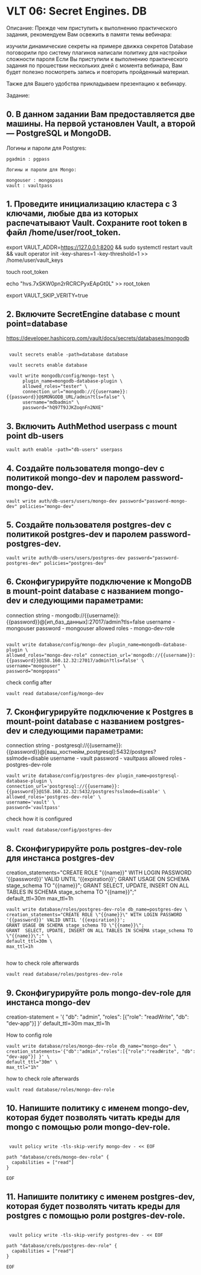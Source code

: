 
# VLT 06: Secret Engines. DB

Описание:
Прежде чем приступить к выполнению практического задания, рекомендуем Вам освежить в памяти темы вебинара:

изучили динамические секреты на примере движка секретов Database
поговорили про систему плагинов
написали политику для настройки сложности пароля
Если Вы приступили к выполнению практического задания по прошествии нескольких дней с момента вебинара, Вам будет полезно посмотреть запись и повторить пройденный материал.

Также для Вашего удобства прикладываем презентацию к вебинару.

Задание:
## 0. В данном задании Вам предоставляется две машины. На первой установлен Vault, а второй — PostgreSQL и MongoDB.

Логины и пароли для Postgres:
```
pgadmin : pgpass

```
```
Логины и пароли для Mongo:

mongouser : mongopass
vault : vaultpass
```

## 1. Проведите инициализацию кластера с 3 ключами, любые два из которых распечатывают Vault. Сохраните root token в файл /home/user/root_token.

export VAULT_ADDR=https://127.0.0.1:8200 && sudo systemctl restart vault && vault operator init -key-shares=1 -key-threshold=1 >> /home/user/vault_keys

touch root_token

echo "hvs.7xSKW0pn2rRCRCPyxEApGt0L" >> root_token

export VAULT_SKIP_VERITY=true

## 2. Включите SecretEngine database c mount point=database

https://developer.hashicorp.com/vault/docs/secrets/databases/mongodb

```

 vault secrets enable -path=database database

 vault secrets enable database

 vault write mongodb/config/mongo-test \
      plugin_name=mongodb-database-plugin \
      allowed_roles="tester" \
      connection_url="mongodb://{{username}}:{{password}}@$MONGODB_URL/admin?tls=false" \
      username="mdbadmin" \
      password="hQ97T9JJKZoqnFn2NXE"

```

## 3. Включить AuthMethod userpass с mount point db-users
```
vault auth enable -path="db-users" userpass 
```



## 4. Создайте пользователя mongo-dev с политикой mongo-dev и паролем password-mongo-dev.
```
vault write auth/db-users/users/mongo-dev password="password-mongo-dev" policies="mongo-dev" 
```

## 5. Создайте пользователя postgres-dev с политикой postgres-dev и паролем password-postgres-dev.
```
vault write auth/db-users/users/postgres-dev password="password-postgres-dev" policies="postgres-dev"
```
## 6. Сконфигурируйте подключение к MongoDB в mount-point database с названием mongo-dev и следующими параметрами:

connection string - mongodb://{{username}}:{{password}}@[ип_баз_данных]:27017/admin?tls=false
username - mongouser
password - mongouser
allowed roles - mongo-dev-role

```

vault write database/config/mongo-dev plugin_name=mongodb-database-plugin \
allowed_roles="mongo-dev-role" connection_url='mongodb://{{username}}:{{password}}@158.160.12.32:27017/admin?tls=false' \
username="mongouser" \
password="mongopass"
```
check config after
```
vault read database/config/mongo-dev

```


## 7. Сконфигурируйте подключение к Postgres в mount-point database с названием postgres-dev и следующими параметрами:
connection string - postgresql://{{username}}:{{password}}@[ваш_хостнейм_postgresql]:5432/postgres?sslmode=disable
username - vault
password - vaultpass
allowed roles - postgres-dev-role
```
vault write database/config/postgres-dev plugin_name=postgresql-database-plugin \
connection_url='postgresql://{{username}}:{{password}}@158.160.12.32:5432/postgres?sslmode=disable' \
allowed_roles='postgres-dev-role' \
username='vault' \
password='vaultpass'
```
check how it is configured
```
vault read database/config/postgres-dev
```

## 8. Сконфигурируйте роль postgres-dev-role для инстанса postgres-dev
creation_statements="CREATE ROLE "{{name}}" WITH LOGIN PASSWORD '{{password}}' VALID UNTIL '{{expiration}}'; GRANT USAGE ON SCHEMA stage_schema TO "{{name}}"; GRANT SELECT, UPDATE, INSERT ON ALL TABLES IN SCHEMA stage_schema TO "{{name}}";" \
default_ttl=30m
max_ttl=1h

```
vault write database/roles/postgres-dev-role db_name=postgres-dev \
creation_statements="CREATE ROLE \"{{name}}\" WITH LOGIN PASSWORD '{{password}}' VALID UNTIL '{{expiration}}';
GRANT USAGE ON SCHEMA stage_schema TO \"{{name}}\";
GRANT  SELECT, UPDATE, INSERT ON ALL TABLES IN SCHEMA stage_schema TO \"{{name}}\";" \
default_ttl=30m \
max_ttl=1h


```

how to check role afterwards
```
vault read database/roles/postgres-dev-role

```



## 9. Сконфигурируйте роль mongo-dev-role для инстанса mongo-dev
creation-statement = '{ "db": "admin", "roles": [{"role": "readWrite", "db": "dev-app"}] }'
default_ttl=30m
max_ttl=1h


How to config role
```
vault write database/roles/mongo-dev-role db_name="mongo-dev" \
creation_statements='{"db":"admin","roles":[{"role":"readWrite", "db": "dev-app"}] }' \
default_ttl="30m" \
max_ttl="1h"
```
how to check role afterwards
```
vault read database/roles/mongo-dev-role

```

## 10. Напишите политику с именем mongo-dev, которая будет позволять читать креды для mongo с помощью роли mongo-dev-role.

```

 vault policy write -tls-skip-verify mongo-dev - << EOF

path "database/creds/mongo-dev-role" {
  capabilities = ["read"]
}

EOF
```

## 11. Напишите политику с именем postgres-dev, которая будет позволять читать креды для postgres с помощью роли postgres-dev-role.


```

 vault policy write -tls-skip-verify postgres-dev - << EOF

path "database/creds/postgres-dev-role" {
  capabilities = ["read"]
}

EOF
```

